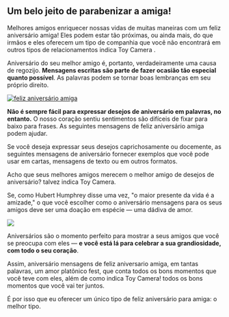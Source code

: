 ## Um belo jeito de parabenizar a amiga!

Melhores amigos enriquecer nossas vidas de muitas maneiras com um feliz aniversário amiga! Eles podem estar tão próximas, ou ainda mais, do que irmãos e eles oferecem um tipo de companhia que você não encontrará em outros tipos de relacionamentos indica Toy Camera .

Aniversário do seu melhor amigo é, portanto, verdadeiramente uma causa de regozijo. **Mensagens escritas são parte de fazer ocasião tão especial quanto possível**. As palavras podem se tornar boas lembranças em seu próprio direito.

[![feliz aniversário amiga](https://static.mensagemaniversario.com.br/img/40/4b/um-dia-magico-para-amiga-especial-og.png)](http://www.toycamera.com.br/feliz-aniversario-amiga/)

**Não é sempre fácil para expressar desejos de aniversário em palavras, no entanto.** O nosso coração sentiu sentimentos são difíceis de fixar para baixo para frases. As seguintes mensagens de feliz aniversário amiga podem ajudar.

Se você deseja expressar seus desejos caprichosamente ou docemente, as seguintes mensagens de aniversário fornecer exemplos que você pode usar em cartas, mensagens de texto ou em outros formatos.

Acho que seus melhores amigos merecem o melhor amigo de desejos de aniversário? talvez indica Toy Camera.

Se, como Hubert Humphrey disse uma vez, "o maior presente da vida é a amizade," o que você escolher como o aniversário mensagens para os seus amigos deve ser uma doação em espécie — uma dádiva de amor.

![](http://frasesparaniversario.com.br/wp-content/uploads/amiga-hoje-e-seu-dia.jpg)

Aniversários são o momento perfeito para mostrar a seus amigos que você se preocupa com eles — **e você está lá para celebrar a sua grandiosidade, com todo o seu coração**.

Assim, aniversário mensagens de feliz aniversario amiga, em tantas palavras, um amor platônico fest, que conta todos os bons momentos que você teve com eles, além de como indica Toy Camera! todos os bons momentos que você vai ter juntos.

É por isso que eu oferecer um único tipo de feliz aniversário para amiga: o melhor tipo.
